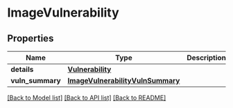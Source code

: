 # ImageVulnerability

## Properties
Name | Type | Description | Notes
------------ | ------------- | ------------- | -------------
**details** | [**Vulnerability**](Vulnerability.md) |  | [optional] 
**vuln_summary** | [**ImageVulnerabilityVulnSummary**](ImageVulnerabilityVulnSummary.md) |  | [optional] 

[[Back to Model list]](../README.md#documentation-for-models) [[Back to API list]](../README.md#documentation-for-api-endpoints) [[Back to README]](../README.md)

